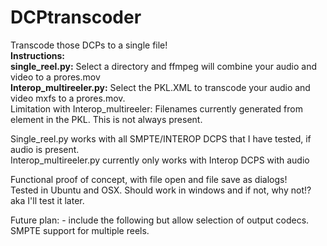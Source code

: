 # DCPtranscoder
Transcode those DCPs to a single file!<br>
<b>Instructions:</b><br>
<b>single_reel.py:</b>  Select a directory and ffmpeg will combine your audio and video to a prores.mov<br>
<b>Interop_multireeler.py:</b> Select the PKL.XML to transcode your audio and video mxfs to a prores.mov.<br>
Limitation with Interop_multireeler: Filenames currently generated from <originalfilename> element in the PKL. This is not always present.<br>



Single_reel.py works with all SMPTE/INTEROP DCPS that I have tested, if audio is present. <br>
Interop_multireeler.py currently only works with Interop DCPS with audio<br>

Functional proof of concept, with file open and file save as dialogs! <br>
Tested in Ubuntu and OSX. Should work in windows and if not, why not!? aka I'll test it later. <br>

Future plan: - include the following but allow selection of output codecs.<br>
SMPTE support for multiple reels.
